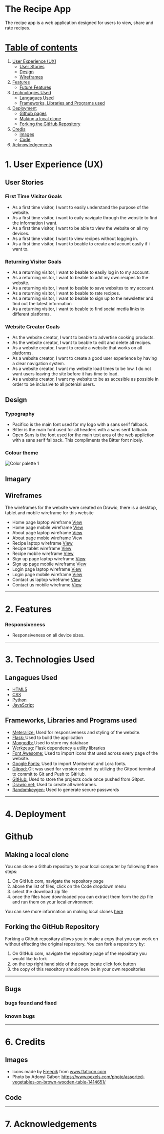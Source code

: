 # The Recipe App
The recipe app is a web application designed for users to view, share and rate recipes. 
<a href="">

# Table of contents

1. [User Experience (UX)](#user-experience)
   - [User Stories](#user-stories)
   - [Design](#design)
   - [Wireframes](#wireframes)
2. [Features](#features)
   - [Future Features](#future-features)
3. [Technologies Used](#technologies)
   - [Langagues Used](#langagues)
   - [Frameworks, Libraries and Programs used](#frameworks)
4. [Deployment](#deployment)
   - [Github pages](#pages)
   - [Making a local clone](#clone)
   - [Forking the GitHub Repository](#fork)
5. [Credis](#credits)
   - [images](#images)
   - [Code](#code)
6. [Acknowledgements](#acknowledgements)

# 1. User Experience (UX) <a id="user-experience"></a>

## User Stories <a id="user-stories"></a>

### First Time Visitor Goals
- As a first time visitor, I want to easily understand the purpose of the website.
- As a first time visitor, i want to eaily navigate through the website to find the information i want.
- As a first time visitor, I want to be able to view the website on all my devices.
-  As a first time visitor, I want to view recipes without logging in.
- As a first time visitor, I want to beable to create and acount easily if i want to. 

### Returning Visitor Goals
- As a returning visitor, I want to beable to easily log in to my account.
- As a returning visitor, I want to beable to add my own recipes to the website.
- As a returning visitor, I want to beable to save websites to my account.
- As a returning visitor, I want to beable to rate recipes.
- As a returning visitor, I want to beable to sign up to the newsletter and find out the latest information 
- As a returning visitor, i want to beable to find social media links to different platforms.


### Website Creator Goals
- As the website creator, I want to beable to advertise cooking products.
- As the website creator, I want to beable to edit and delete all recipes.
- As a website creator, I want to create a website that works on all platforms.
- As a website creator, I want to create a good user experience by having a clear navigation system.
- As a website creator, I want my website load times to be low. I do not want users leaving the site before it has time to load.
- As a website creator, I want my website to be as accesible as possible in order to be inclusive to all potenial users.


## Design <a id="design"></a>

### Typography

- Pacifico is the main font used for my logo with a sans serif fallback.
- Bitter is the main font used for all headers with a sans serif fallback.
- Open Sans is the font used for the main text area of the web appliction with a sans serif fallback. This compliments the Bitter font nicely.

### Colour theme

![Color palette 1](/assets/screenshots/colorpallete.jpeg)

## Imagary

## Wireframes <a id="wireframes"></a>

The wireframes for the website were created on Drawio, there is a desktop, tablet and mobile wireframe for this website

- Home page laptop wireframe [View](/assets/wireframes/wireframes-home-page-laptop-and-tablet.drawio.png)
- Home page mobile wireframe [View](/assets/wireframes/wireframes-home-page-mobile.drawio.png)
- About page laptop wireframe [View](/assets/wireframes/wireframes-aboutus-page-laptop-tablet.drawio.png)
- About page mobie wireframe [View](/assets/wireframes/wireframes-aboutus-pape-mobile.drawio.png)
- Recipe laptop wireframe [View](/assets/wireframes/wireframes-recipe-page-laptop.drawio.png)
- Recipe tablet wireframe [View](/assets/wireframes/wireframes-recipe-page-tablet.drawio.png)
- Recipe mobile wireframe [View](/assets/wireframes/wireframes-recipe-page-mobile.drawio.png)
- Sign up page laptop wireframe [View](/assets/wireframes/wireframes-register-page-laptop.drawio.png)
- Sign up page mobile wireframe [View](/assets/wireframes/wireframes-register-page-mobile.drawio.png)
- Login page laptop wireframe [View](/assets/wireframes/wireframes-login-page-laptop.drawio.png)
- Login page mobile wireframe [View](/assets/wireframes/wireframes-login-page-mobile.drawio.png)
- Contact us laptop wireframe [View](/assets/wireframes/wireframes-contactus-page-laptop.drawio.png)
- Contact us mobile wireframe [View](/assets/wireframes/wireframes-aboutus-pape-mobile.drawio.png)

---

# 2. Features <a id="features"></a>

### Responsiveness

- Responsiveness on all device sizes.

---

# 3. Technologies Used <a id="technologies"></a>

## Langagues Used <a id="langagues"></a>

- <a href="https://developer.mozilla.org/en-US/docs/Learn/Getting_started_with_the_web/HTML_basics">HTML5</a>
- <a href="https://developer.mozilla.org/en-US/docs/Web/CSS">CSS</a>
- <a href="https://www.python.org/">Python</a>
- <a href="https://www.javascript.com/">JavaScript</a>

## Frameworks, Libraries and Programs used <a id="frameworks"></a>

- <a href="https://materializecss.com/">Meteralize:</a>
  Used for responsiveness and styling of the website.
- <a href="https://flask.palletsprojects.com/en/2.0.x/">Flask: </a>
  Used to build the application
- <a href="https://www.mongodb.com/">Mongodb: </a>
Used to store my database 
- <a href="">Werkzeug: </a>
  Flask dependency a utility libraries
- <a href="https://fontawesome.com/">Font Awesome:</a>
  Used to import icons that used across every page of the website.
- <a href="https://fonts.google.com/">Google Fonts:</a>
  Used to import Montserrat and Lora fonts.
- <a href="https://gitpod.io/">Gitpod: </a>
  Git was used for version control by utilizing the Gitpod terminal to commit to Git and Push to GitHub.
- <a href="https://github.com/">GitHub:</a>
  Used to store the projects code once pushed from Gitpot.
- <a href="https://app.diagrams.net/">Drawio.net:</a>
  Used to create all wireframes.
- <a href="http://https://randomkeygen.com/">Randomkeygen:</a>
  Used to generate secure passwords

---

# 4. Deployment <a id="deployment"></a>

# Github <a id=pages></a>

## Making a local clone <A id="clone"></a>

You can clone a Github repository to your local computer by following these steps:

1. On GitHub.com, navigate the repository page
2. above the list of files, click on the Code dropdown menu
3. select the download zip file 
4. once the files have downloaded you can extract them form the zip file and run them on your local environment 

You can see more information on making local clones [here](https://docs.github.com/en/repositories/creating-and-managing-repositories/cloning-a-repository#cloning-a-repository-to-github-desktop)

## Forking the GitHub Repository <a id="fork"></a>

Forking a Github repositary allows you to make a copy that you can work on without effecting the original repository. You can fork a repository by:

1. On GitHub.com, navigate the repository page of the repository you would like to fork
2. on the top right hand side of the page locate click fork button 
3. the copy of this resository should now be in your own repositories

------

## Bugs<id href="bugs">

### bugs found and fixed

### known bugs

---

# 6. Credits <a id="credits"></a>

## Images <a id="images"></a>
- Icons made by <a href="https://www.freepik.com" title="Freepik">Freepik</a> from <a href="https://www.flaticon.com/" title="Flaticon">www.flaticon.com</a>
- Photo by Adonyi Gábor: https://www.pexels.com/photo/assorted-vegetables-on-brown-wooden-table-1414651/

## Code <a id="code"></a>

---

# 7. Acknowledgements <a id="acknowledgements"></a>

